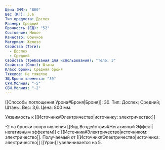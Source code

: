 ```yaml
---
Цена (ММ): "800"
Вес (КГ): 3,6
Тип предмета: Доспех
Размер: Средний
Прочность (ЕД): "52"
Состояние: Новое
Качество: Обычное
Материал: Железо
Свойства (Тэги):
  - Доспех
  - Средний
Свойства (Требования для использования): "Тело: 3"
Свойство (Слот): Штаны
Класс брони: Средняя броня
Тяжелое: Не тяжелое
ЗЩ.Броня элемента: "30"
СУИ.Молния: "-5"
СБИ.Молния: "-2"
---
```

[[Способы поглощения Урона#Броня|Броня]]: 30. Тип: Доспех; Средний; Штаны. Вес: 3,6. Цена: 800 мм. 

Уязвимость к [[Источник#Электричество|источнику: электричество:]] 

-2 на броски сопротивления [[Вид Воздействия#Негативный Эффект|негативным эффектам]] с [[Источник#Электричество|источником: электричество]].
Получаемый от [[Источник#Электричество|источника: электричество]] [[Урон]] увеличивается на 5. 